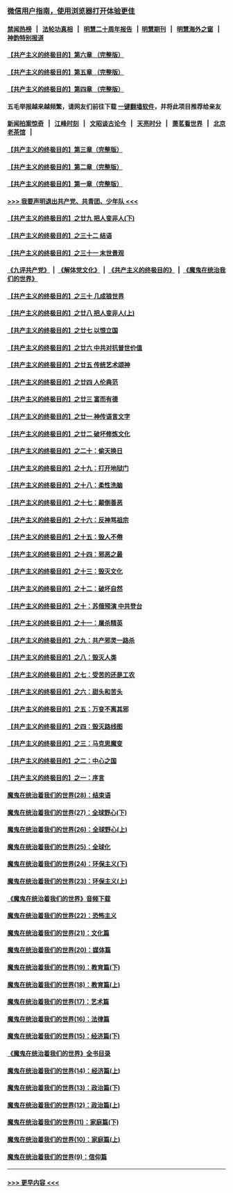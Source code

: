 ### [微信用户指南，使用浏览器打开体验更佳](https://github.com/gfw-breaker/banned-news1/blob/master/indexes/wechat-guide.md?t=0)
#### [禁闻热榜](热点新闻.md?t=0)  &nbsp;&nbsp;|&nbsp;&nbsp; [法轮功真相](https://github.com/gfw-breaker/truth/blob/master/README.md?t=0) &nbsp;&nbsp;|&nbsp;&nbsp; [明慧二十周年报告](https://github.com/gfw-breaker/mh-reports/blob/master/README.md?t=0) &nbsp;&nbsp;|&nbsp;&nbsp;[明慧期刊](https://github.com/gfw-breaker/mh-qikan) &nbsp;&nbsp;|&nbsp;&nbsp; [明慧海外之窗](https://github.com/gfw-breaker/mh-news/blob/master/README.md?t=0) &nbsp;&nbsp;|&nbsp;&nbsp; [神韵特别报道](https://github.com/gfw-breaker/mh-news/blob/master/shenyun.md?t=0)
#### [【共产主义的终极目的】第六章 （完整版）](../pages/nsc422/n11428913.md?t=02090833) 
#### [【共产主义的终极目的】第五章 （完整版）](../pages/nsc422/n11428912.md?t=02090833) 
#### [【共产主义的终极目的】第四章 （完整版）](../pages/nsc422/n11428907.md?t=02090833) 
#### 五毛举报越来越频繁，请网友们前往下载 [一键翻墙软件](https://github.com/gfw-breaker/ssr-accounts)，并将此项目推荐给亲友
#### [新闻拍案惊奇](https://github.com/gfw-breaker/banned-news1/blob/master/pages/link4.md) &nbsp;&nbsp;|&nbsp;&nbsp; [江峰时刻](https://github.com/gfw-breaker/banned-news1/blob/master/pages/link4.md) &nbsp;&nbsp;|&nbsp;&nbsp; [文昭谈古论今](https://github.com/gfw-breaker/banned-news1/blob/master/pages/link4.md) &nbsp;&nbsp;|&nbsp;&nbsp; [天亮时分](https://github.com/gfw-breaker/banned-news1/blob/master/pages/link4.md) &nbsp;&nbsp;|&nbsp;&nbsp; [萧茗看世界](https://github.com/gfw-breaker/banned-news1/blob/master/pages/link4.md) &nbsp;&nbsp;|&nbsp;&nbsp; [北京老茶馆](https://github.com/gfw-breaker/banned-news1/blob/master/pages/link4.md) &nbsp;&nbsp;|&nbsp;&nbsp; 
#### [【共产主义的终极目的】第三章（完整版）](../pages/nsc422/n11428848.md?t=02090833) 
#### [【共产主义的终极目的】第二章（完整版）](../pages/nsc422/n11428831.md?t=02090833) 
#### [【共产主义的终极目的】第一章（完整版）](../pages/nsc422/n11417651.md?t=02090833) 
#### [>>> 我要声明退出共产党、共青团、少年队 <<<](https://github.com/begood0513/goodnews/blob/master/quit/letter.md) 
#### [【共产主义的终极目的】之廿九 把人变非人(下)](../pages/nsc422/n11344140.md?t=02090833) 
#### [【共产主义的终极目的】之三十二 结语](../pages/nsc422/n11360535.md?t=02090833) 
#### [【共产主义的终极目的】之三十一 末世景观](../pages/nsc422/n11351129.md?t=02090833) 
#### [《九评共产党》](https://github.com/begood0513/9ping.md/blob/master/README.md) &nbsp;|&nbsp; [《解体党文化》](../../../../jtdwh.md/blob/master/README.md)  &nbsp;|&nbsp; [《共产主义的终极目的》](../../../../gczydzjmd.md/blob/master/README.md) &nbsp;|&nbsp; [《魔鬼在统治我们的世界》](../../../../mgztzwmdsj.md/blob/master/README.md) 
#### [【共产主义的终极目的】之三十 几成狼世界](../pages/nsc422/n11348280.md?t=02090833) 
#### [【共产主义的终极目的】之廿八 把人变非人(上)](../pages/nsc422/n11340492.md?t=02090833) 
#### [【共产主义的终极目的】之廿七 以恨立国](../pages/nsc422/n11336944.md?t=02090833) 
#### [【共产主义的终极目的】之廿六 中共对抗普世价值](../pages/nsc422/n11324785.md?t=02090833) 
#### [【共产主义的终极目的】之廿五 传统艺术颂神](../pages/nsc422/n11296396.md?t=02090833) 
#### [【共产主义的终极目的】之廿四 人伦典范](../pages/nsc422/n11296397.md?t=02090833) 
#### [【共产主义的终极目的】之廿三 富而有德](../pages/nsc422/n11283598.md?t=02090833) 
#### [【共产主义的终极目的】之廿一 神传语言文字](../pages/nsc422/n11263265.md?t=02090833) 
#### [【共产主义的终极目的】之廿二 破坏修炼文化](../pages/nsc422/n11245728.md?t=02090833) 
#### [【共产主义的终极目的】之二十：偷天换日](../pages/nsc422/n11238846.md?t=02090833) 
#### [【共产主义的终极目的】之十九：打开地狱门](../pages/nsc422/n11206376.md?t=02090833) 
#### [【共产主义的终极目的】之十八：柔性洗脑](../pages/nsc422/n11199994.md?t=02090833) 
#### [【共产主义的终极目的】之十七：颠倒善恶](../pages/nsc422/n11179782.md?t=02090833) 
#### [【共产主义的终极目的】之十六：反神骂祖宗](../pages/nsc422/n11166798.md?t=02090833) 
#### [【共产主义的终极目的】之十五：毁人不倦](../pages/nsc422/n11166792.md?t=02090833) 
#### [【共产主义的终极目的】之十四：邪恶之最](../pages/nsc422/n11150249.md?t=02090833) 
#### [【共产主义的终极目的】之十三：毁灭文化](../pages/nsc422/n11135227.md?t=02090833) 
#### [【共产主义的终极目的】之十二：破坏自然](../pages/nsc422/n11135214.md?t=02090833) 
#### [【共产主义的终极目的】之十：苏俄预演 中共登台](../pages/nsc422/n11118424.md?t=02090833) 
#### [【共产主义的终极目的】之十一：屠杀精英](../pages/nsc422/n11118442.md?t=02090833) 
#### [【共产主义的终极目的】之九：共产邪灵一路杀](../pages/nsc422/n11114139.md?t=02090833) 
#### [【共产主义的终极目的】之八：毁灭人类](../pages/nsc422/n11108503.md?t=02090833) 
#### [【共产主义的终极目的】之七：受苦的还是工农](../pages/nsc422/n11101809.md?t=02090833) 
#### [【共产主义的终极目的】之六：甜头和苦头](../pages/nsc422/n11096971.md?t=02090833) 
#### [【共产主义的终极目的】之五：万变不离其邪](../pages/nsc422/n11091285.md?t=02090833) 
#### [【共产主义的终极目的】之四：毁灭路线图](../pages/nsc422/n11086284.md?t=02090833) 
#### [【共产主义的终极目的】之三：马克思魔变](../pages/nsc422/n11061941.md?t=02090833) 
#### [【共产主义的终极目的】之二：中心之国](../pages/nsc422/n11047728.md?t=02090833) 
#### [【共产主义的终极目的】之一：序言](../pages/nsc422/n11086077.md?t=02090833) 
#### [魔鬼在统治着我们的世界(28)：结束语](../pages/nsc422/n10936246.md?t=02090833) 
#### [魔鬼在统治着我们的世界(27)：全球野心(下)](../pages/nsc422/n10928319.md?t=02090833) 
#### [魔鬼在统治着我们的世界(26)：全球野心(上)](../pages/nsc422/n10900318.md?t=02090833) 
#### [魔鬼在统治着我们的世界(25)：全球化](../pages/nsc422/n10788205.md?t=02090833) 
#### [魔鬼在统治着我们的世界(24)：环保主义(下)](../pages/nsc422/n10695307.md?t=02090833) 
#### [魔鬼在统治着我们的世界(23)：环保主义(上)](../pages/nsc422/n10688613.md?t=02090833) 
#### [《魔鬼在统治着我们的世界》音频下载](../pages/nsc422/n10635553.md?t=02090833) 
#### [魔鬼在统治着我们的世界(22)：恐怖主义](../pages/nsc422/n10614727.md?t=02090833) 
#### [魔鬼在统治着我们的世界(21)：文化篇](../pages/nsc422/n10597706.md?t=02090833) 
#### [魔鬼在统治着我们的世界(20)：媒体篇](../pages/nsc422/n10586579.md?t=02090833) 
#### [魔鬼在统治着我们的世界(19)：教育篇(下)](../pages/nsc422/n10564808.md?t=02090833) 
#### [魔鬼在统治着我们的世界(18)：教育篇(上)](../pages/nsc422/n10526970.md?t=02090833) 
#### [魔鬼在统治着我们的世界(17)：艺术篇](../pages/nsc422/n10499093.md?t=02090833) 
#### [魔鬼在统治着我们的世界(16)：法律篇](../pages/nsc422/n10485969.md?t=02090833) 
#### [魔鬼在统治着我们的世界(15)：经济篇(下)](../pages/nsc422/n10469975.md?t=02090833) 
#### [《魔鬼在统治着我们的世界》全书目录](../pages/nsc422/n10464261.md?t=02090833) 
#### [魔鬼在统治着我们的世界(14)：经济篇(上)](../pages/nsc422/n10457370.md?t=02090833) 
#### [魔鬼在统治着我们的世界(13)：政治篇(下)](../pages/nsc422/n10448270.md?t=02090833) 
#### [魔鬼在统治着我们的世界(12)：政治篇(上)](../pages/nsc422/n10444576.md?t=02090833) 
#### [魔鬼在统治着我们的世界(11)：家庭篇(下)](../pages/nsc422/n10440961.md?t=02090833) 
#### [魔鬼在统治着我们的世界(10)：家庭篇(上)](../pages/nsc422/n10435448.md?t=02090833) 
#### [魔鬼在统治着我们的世界(9)：信仰篇](../pages/nsc422/n10432159.md?t=02090833) 

----
#### [ >>> 更早内容 <<< ](../indexes/nsc422-earlier.md)

